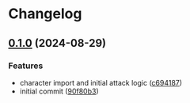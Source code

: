 # Changelog

## [0.1.0](https://github.com/bm424/armour/compare/armour-v0.0.3...armour-v0.1.0) (2024-08-29)


### Features

* character import and initial attack logic ([c694187](https://github.com/bm424/armour/commit/c6941878de12784d0c7b131fff9d02f15c59a16c))
* initial commit ([90f80b3](https://github.com/bm424/armour/commit/90f80b333188cf8dfd167cc2a110fe721180bae3))
